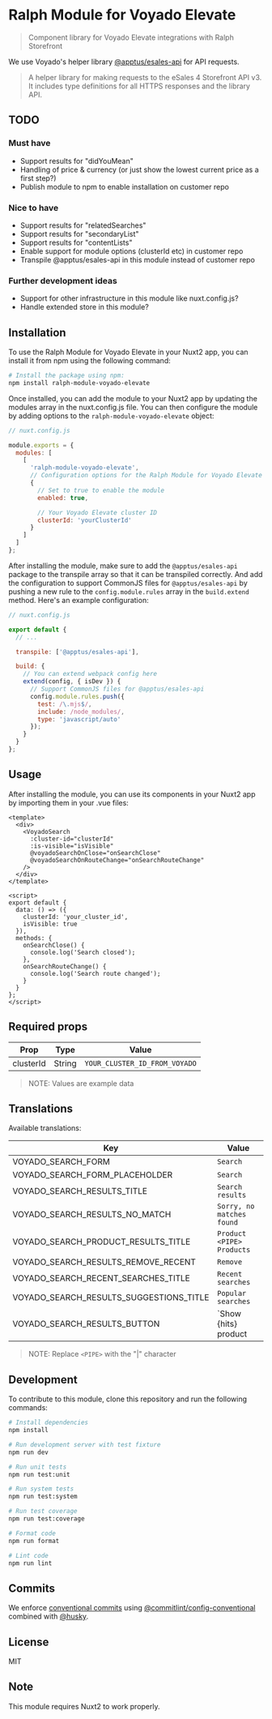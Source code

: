 # Ralph Module for Voyado Elevate

> Component library for Voyado Elevate integrations with Ralph Storefront

We use Voyado's helper library [@apptus/esales-api](https://www.npmjs.com/package/@apptus/esales-api) for API requests.

> A helper library for making requests to the eSales 4 Storefront API v3. It includes type definitions for all HTTPS responses and the library API.

## TODO

### Must have

- Support results for "didYouMean"
- Handling of price & currency (or just show the lowest current price as a first step?)
- Publish module to npm to enable installation on customer repo

### Nice to have

- Support results for "relatedSearches"
- Support results for "secondaryList"
- Support results for "contentLists"
- Enable support for module options (clusterId etc) in customer repo
- Transpile @apptus/esales-api in this module instead of customer repo

### Further development ideas

- Support for other infrastructure in this module like nuxt.config.js?
- Handle extended store in this module?

## Installation

To use the Ralph Module for Voyado Elevate in your Nuxt2 app, you can install it from npm using the following command:

```bash
# Install the package using npm:
npm install ralph-module-voyado-elevate
```

Once installed, you can add the module to your Nuxt2 app by updating the modules array in the nuxt.config.js file. You can then configure the module by adding options to the `ralph-module-voyado-elevate` object:

```javascript
// nuxt.config.js

module.exports = {
  modules: [
    [
      'ralph-module-voyado-elevate',
      // Configuration options for the Ralph Module for Voyado Elevate
      {
        // Set to true to enable the module
        enabled: true,

        // Your Voyado Elevate cluster ID
        clusterId: 'yourClusterId'
      }
    ]
  ]
};
```

After installing the module, make sure to add the `@apptus/esales-api` package to the transpile array so that it can be transpiled correctly. And add the configuration to support CommonJS files for `@apptus/esales-api` by pushing a new rule to the `config.module.rules` array in the `build.extend` method. Here's an example configuration:

```javascript
// nuxt.config.js

export default {
  // ...

  transpile: ['@apptus/esales-api'],

  build: {
    // You can extend webpack config here
    extend(config, { isDev }) {
      // Support CommonJS files for @apptus/esales-api
      config.module.rules.push({
        test: /\.mjs$/,
        include: /node_modules/,
        type: 'javascript/auto'
      });
    }
  }
};
```

## Usage

After installing the module, you can use its components in your Nuxt2 app by importing them in your .vue files:

```vue
<template>
  <div>
    <VoyadoSearch
      :cluster-id="clusterId"
      :is-visible="isVisible"
      @voyadoSearchOnClose="onSearchClose"
      @voyadoSearchOnRouteChange="onSearchRouteChange"
    />
  </div>
</template>

<script>
export default {
  data: () => ({
    clusterId: 'your_cluster_id',
    isVisible: true
  }),
  methods: {
    onSearchClose() {
      console.log('Search closed');
    },
    onSearchRouteChange() {
      console.log('Search route changed');
    }
  }
};
</script>
```

## Required props

| Prop      | Type   | Value                         |
| --------- | ------ | ----------------------------- |
| clusterId | String | `YOUR_CLUSTER_ID_FROM_VOYADO` |

> NOTE: Values are example data

## Translations

Available translations:

| Key                                     | Value                                        |
| --------------------------------------- | -------------------------------------------- |
| VOYADO_SEARCH_FORM                      | `Search`                                     |
| VOYADO_SEARCH_FORM_PLACEHOLDER          | `Search`                                     |
| VOYADO_SEARCH_RESULTS_TITLE             | `Search results`                             |
| VOYADO_SEARCH_RESULTS_NO_MATCH          | `Sorry, no matches found`                    |
| VOYADO_SEARCH_PRODUCT_RESULTS_TITLE     | `Product <PIPE> Products`                    |
| VOYADO_SEARCH_RESULTS_REMOVE_RECENT     | `Remove`                                     |
| VOYADO_SEARCH_RECENT_SEARCHES_TITLE     | `Recent searches`                            |
| VOYADO_SEARCH_RESULTS_SUGGESTIONS_TITLE | `Popular searches`                           |
| VOYADO_SEARCH_RESULTS_BUTTON            | `Show {hits} product | Show {hits} products` |

> NOTE: Replace `<PIPE>` with the "|" character

## Development

To contribute to this module, clone this repository and run the following commands:

```bash
# Install dependencies
npm install

# Run development server with test fixture
npm run dev

# Run unit tests
npm run test:unit

# Run system tests
npm run test:system

# Run test coverage
npm run test:coverage

# Format code
npm run format

# Lint code
npm run lint
```

## Commits

We enforce [conventional commits](https://www.conventionalcommits.org/en/v1.0.0/) using [@commitlint/config-conventional](https://www.npmjs.com/package/@commitlint/config-conventional) combined with [@husky](https://www.npmjs.com/package/husky).

## License

MIT

## Note

This module requires Nuxt2 to work properly.
